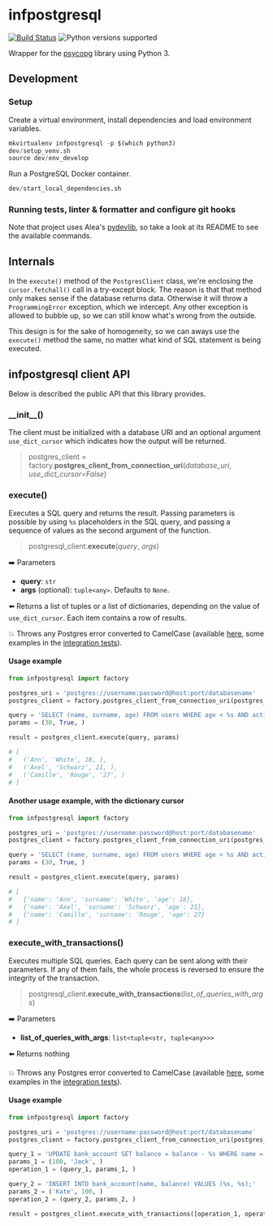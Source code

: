 # infpostgresql

[![Build Status](https://travis-ci.com/aleasoluciones/infpostgresql.svg?branch=master)](https://travis-ci.com/aleasoluciones/infpostgresql)
![Python versions supported](https://img.shields.io/badge/supports%20python-3.7%20|%203.8%20|%203.9-blue.svg)

Wrapper for the [psycopg](https://www.psycopg.org) library using Python 3.

## Development

### Setup

Create a virtual environment, install dependencies and load environment variables.

```python
mkvirtualenv infpostgresql -p $(which python3)
dev/setup_venv.sh
source dev/env_develop
```

Run a PostgreSQL Docker container.

```python
dev/start_local_dependencies.sh
```

### Running tests, linter & formatter and configure git hooks

Note that project uses Alea's [pydevlib](https://github.com/aleasoluciones/pydevlib), so take a look at its README to see the available commands.

## Internals

In the `execute()` method of the `PostgresClient` class, we're enclosing the `cursor.fetchall()` call in a try-except block. The reason is that that method only makes sense if the database returns data. Otherwise it will throw a `ProgrammingError` exception, which we intercept. Any other exception is allowed to bubble up, so we can still know what's wrong from the outside.

This design is for the sake of homogeneity, so we can aways use the `execute()` method the same, no matter what kind of SQL statement is being executed.

## infpostgresql client API

Below is described the public API that this library provides.

### \_\_init\_\_()

The client must be initialized with a database URI and an optional argument `use_dict_cursor` which indicates how the output will be returned.

> postgres_client = factory.**postgres_client_from_connection_uri**(*database_uri*, *use_dict_cursor=False*)

### execute()

Executes a SQL query and returns the result. Passing parameters is possible by using `%s` placeholders in the SQL query, and passing a sequence of values as the second argument of the function.

> postgresql_client.**execute**(*query*, *args*)

➡️ Parameters

- **query**: `str`
- **args** (optional): `tuple<any>`. Defaults to `None`.

⬅️ Returns a list of tuples or a list of dictionaries, depending on the value of `use_dict_cursor`. Each item contains a row of results.

💥 Throws any Postgres error converted to CamelCase (available [here](https://www.postgresql.org/docs/12/errcodes-appendix.html), some examples in the [integration tests](integration_specs/postgresql_spec.py)).

#### Usage example

```python
from infpostgresql import factory

postgres_uri = 'postgres://username:password@host:port/databasename'
postgres_client = factory.postgres_client_from_connection_uri(postgres_uri)

query = 'SELECT (name, surname, age) FROM users WHERE age < %s AND active = %s;'
params = (30, True, )

result = postgres_client.execute(query, params)

# [
#   ('Ann', 'White', 18, ),
#   ('Axel', 'Schwarz', 21, ),
#   ('Camille', 'Rouge', '27', )
# ]
```

#### Another usage example, with the dictionary cursor

```python
from infpostgresql import factory

postgres_uri = 'postgres://username:password@host:port/databasename'
postgres_client = factory.postgres_client_from_connection_uri(postgres_uri, use_dict_cursor=True)

query = 'SELECT (name, surname, age) FROM users WHERE age < %s AND active = %s;'
params = (30, True, )

result = postgres_client.execute(query, params)

# [
#   {'name': 'Ann', 'surname': 'White', 'age': 18},
#   {'name': 'Axel', 'surname': 'Schwarz', 'age': 21},
#   {'name': 'Camille', 'surname': 'Rouge', 'age': 27}
# ]
```

### execute_with_transactions()

Executes multiple SQL queries. Each query can be sent along with their parameters. If any of them fails, the whole process is reversed to ensure the integrity of the transaction.

> postgresql_client.**execute_with_transactions**(*list_of_queries_with_args*)

➡️ Parameters

- **list_of_queries_with_args**: `list<tuple<str, tuple<any>>>`

⬅️ Returns nothing

💥 Throws any Postgres error converted to CamelCase (available [here](https://www.postgresql.org/docs/12/errcodes-appendix.html), some examples in the [integration tests](integration_specs/postgresql_spec.py)).

#### Usage example

```python
from infpostgresql import factory

postgres_uri = 'postgres://username:password@host:port/databasename'
postgres_client = factory.postgres_client_from_connection_uri(postgres_uri)

query_1 = 'UPDATE bank_account SET balance = balance - %s WHERE name = %s;'
params_1 = (100, 'Jack', )
operation_1 = (query_1, params_1, )

query_2 = 'INSERT INTO bank_account(name, balance) VALUES (%s, %s);'
params_2 = ('Kate', 100, )
operation_2 = (query_2, params_2, )

result = postgres_client.execute_with_transactions([operation_1, operation_2])
```

